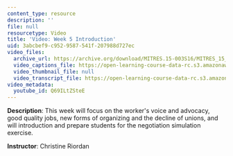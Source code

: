 ```yaml
---
content_type: resource
description: ''
file: null
resourcetype: Video
title: 'Video: Week 5 Introduction'
uid: 3abcbef9-c952-9587-541f-207988d727ec
video_files:
  archive_url: https://archive.org/download/MITRES.15-003S16/MITRES_15_003S16_5-1-1_360p.mp4
  video_captions_file: https://open-learning-course-data-rc.s3.amazonaws.com/res-15-003-shaping-the-future-of-work-15-662x-spring-2016/2679e4beb18a5491a17d51c509dba019_Q69ILtZSteE.vtt
  video_thumbnail_file: null
  video_transcript_file: https://open-learning-course-data-rc.s3.amazonaws.com/res-15-003-shaping-the-future-of-work-15-662x-spring-2016/063ee82462ca04129f75c2bfc288fc2f_Q69ILtZSteE.pdf
video_metadata:
  youtube_id: Q69ILtZSteE
---
```


**Description**: This week will focus on the worker's voice and advocacy, good quality jobs, new forms of organizing and the decline of unions, and will introduction and prepare students for the negotiation simulation exercise.

**Instructor**: Christine Riordan